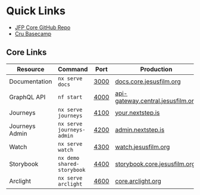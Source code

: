# Quick Links

- [JFP Core GitHub Repo](https://github.com/JesusFilm/core)
- [Cru Basecamp](https://3.basecamp.com/3105655/projects)

## Core Links

| Resource       | Command                    | Port                          | Production                                                                      |
| -------------- | -------------------------- | ----------------------------- | ------------------------------------------------------------------------------- |
| Documentation  | `nx serve docs`            | [3000](http://localhost:3000) | [docs.core.jesusfilm.org](https://docs.core.jesusfilm.org/)                     |
| GraphQL API    | `nf start`                 | [4000](http://localhost:4000) | [api-gateway.central.jesusfilm.org](https://api-gateway.central.jesusfilm.org/) |
| Journeys       | `nx serve journeys`        | [4100](http://localhost:4100) | [your.nextstep.is](https://your.nextstep.is/)                                   |
| Journeys Admin | `nx serve journeys-admin`  | [4200](http://localhost:4200) | [admin.nextstep.is](https://admin.nextstep.is/)                                 |
| Watch          | `nx serve watch`           | [4300](http://localhost:4300) | [watch.jesusfilm.org](https://watch.jesusfilm.org/)                             |
| Storybook      | `nx demo shared-storybook` | [4400](http://localhost:4400) | [storybook.core.jesusfilm.org](https://storybook.core.jesusfilm.org)            |
| Arclight       | `nx serve arclight`        | [4600](http://localhost:4600) | [core.arclight.org](https://core.arclight.org)                                  |
